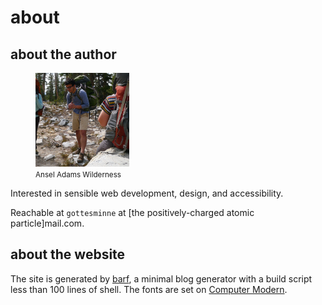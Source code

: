 # about

## about the author

<figure>
	<img src="/public/self.jpeg" alt="Backpacking in the Ansel Adams Wilderness" width="150">
	<figcaption>
		<small>Ansel Adams Wilderness</small>
	</figcaption>
</figure>

Interested in sensible web development, design, and accessibility.

Reachable at `gottesminne` at [the positively-charged atomic particle]mail.com.

## about the website

The site is generated by [barf](https://barf.btxx.org/), a minimal blog generator with a build script less than 100 lines of shell. The fonts are set on [Computer Modern](https://en.wikipedia.org/wiki/Computer_Modern).